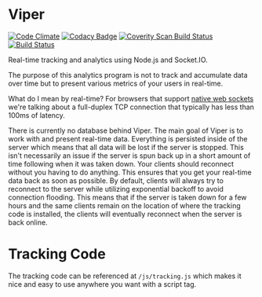 # Viper
[![Code Climate](https://codeclimate.com/github/aaronjwood/viper/badges/gpa.svg)](https://codeclimate.com/github/aaronjwood/viper)
[![Codacy Badge](https://api.codacy.com/project/badge/grade/b4709b23f8a94b83a6b80b5e9a1ac4e6)](https://www.codacy.com/app/aaronjwood/viper)
[![Coverity Scan Build Status](https://scan.coverity.com/projects/8718/badge.svg)](https://scan.coverity.com/projects/aaronjwood-viper)
[![Build Status](https://travis-ci.org/aaronjwood/viper.svg?branch=master)](https://travis-ci.org/aaronjwood/viper)

Real-time tracking and analytics using Node.js and Socket.IO.

The purpose of this analytics program is not to track and accumulate data over time but to present various metrics of your users in real-time.

What do I mean by real-time?
For browsers that support [native web sockets](http://caniuse.com/websockets) we're talking about a full-duplex TCP connection that typically has less than 100ms of latency.

There is currently no database behind Viper. The main goal of Viper is to work with and present real-time data.
Everything is persisted inside of the server which means that all data will be lost if the server is stopped.
This isn't necessarily an issue if the server is spun back up in a short amount of time following when it was taken down.
Your clients should reconnect without you having to do anything. This ensures that you get your real-time data back as soon as possible.
By default, clients will always try to reconnect to the server while utilizing exponential backoff to avoid connection flooding.
This means that if the server is taken down for a few hours and the same clients remain on the location of where the tracking code is installed, the clients will eventually reconnect when the server is back online.

# Tracking Code

The tracking code can be referenced at `/js/tracking.js` which makes it nice and easy to use anywhere you want with a script tag.
